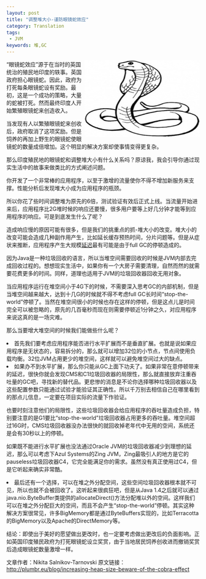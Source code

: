 ```yaml
---
layout: post
title: "调整堆大小-谨防眼镜蛇效应"
category: Translation
tags:
 - JVM
keywords: 堆,GC
---
```

<div>
	<p>
		<img src="/post_images/2012/12/cobra.jpg" width="300" height="200" style="float:right">
		“眼镜蛇效应”源于在当时的英国统治的殖民地印度的轶事。英国政府担心眼镜蛇。因此，政府为打死每条眼镜蛇设有奖励。最初，这是一个成功的策略，大量的蛇被打死。然而最终印度人开始繁殖眼镜蛇来创造收入。
	</p>
</div>

当发现有人以繁殖眼镜蛇来创收后，政府取消了这项奖励。但是饲养的再加上野生的眼镜蛇使眼镜蛇的数量成倍增加。这个明显的解决方案却使事情变得更复杂。

那么印度殖民地的眼镜蛇和调整堆大小有什么关系吗？原谅我，我会引导你通过现实生活中的故事来做类比的方式阐述问题。

你开发了一个非常棒的应用程序，以至于激增的流量使你不得不增加新服务来支撑。性能分析后发现堆大小成为应用程序的瓶颈。

所以你花了些时间调整堆为原先的6倍，测试验证有效后正式上线。当流量开始进来后，应用程序比2G堆时候的响应还要慢，很多用户要等上好几分钟才能等到应用程序的响应。可是到底发生什么了呢？

造成响应慢的原因可能有很多，但是我们的挑重点的抓-堆大小的改变。堆大小的改变可能会造成几种副作用产生，比如延长缓存预热时间，分片问题等。但是从症状来推断，应用程序产生大规模<a href="http://plumbr.eu/blog/making-the-right-decisions-when-optimizing-the-code" target="_blank">延迟</a>最有可能是由于full GC的停顿造成的。

因为Java是一种垃圾回收的语言，所以当堆空间需要回收的时候是JVM内部去完成回收过程的。想想现实生活中，如果你有一个大房子需要清理，自然而然的就需要花费更多的时间。同样，道理也适用于JVM的垃圾回收器回收无用对象。

当应用程序运行在堆空间小于4G下的时候，不需要深入思考GC的内部机制，但是当堆空间越来越大，达到十几G的时候就不得不考虑full GC长时间“stop-the-world”停顿了。当然在堆空间很小的时候也存在这样的停顿，但是这点儿是时间完全可以被忽略的，原先的几百毫秒而现在则需要停顿近1分钟之久，对应用程序来说这真的是一场灾难。

那么当要增大堆空间的时候我们能做些什么呢？

<li>首先我们要考虑应用程序能否进行水平扩展而不是垂直扩展。也就是说如果应用程序是无状态的，容易拆分的，那么就可以增加32位的小节点，节点间使用负载均衡。32位JVM占用更少的堆空间，这样就可以避免堆空间过大的缺点。</li>

<li>如果办不到水平扩展，那么你只能从GC上面下功夫了。如果非常在意停顿带来的延迟，很快你就会发现CMS和C1垃圾回收器的局限性，那么就直接放弃注重吞吐量的GC吧，寻找新的替代品。更悲惨的消息是不论你选择哪种垃圾回收器以及这些配置参数只能通过试验才能验证其正确性。所以千万别去相信自己在哪里看到的那点儿信息，一定要在项目实际的流量下作验证。

也要时刻注意他们的局限性，这些垃圾回收器会给应用程序的吞吐量造成负担，特别要注意的是G1要比“stop-the-world”垃圾回收器占用更多的吞吐量。堆空间超过16G时，CMS垃圾回收器没办法很快的就回收掉老年代中无用的空间，系统还是会有30秒以上的停顿。

如果既不能进行水平扩展也没法通过Oracle JVM的垃圾回收器减少到理想的延迟，那么可以考虑下Azul Systems的Zing JVM，Zing最吸引人的地方是它的pauseless垃圾回收器C4，它完全能满足你的需求。虽然没有真正使用过C4，但是它听起来确实非常酷。</li>

<li>最后还有一个选择，可以在堆之外分配空间，这些空间垃圾回收器根本就不可见，所以也就不会被回收了。这听起来很疯狂吧，但是从Java 1.4之后就可以通过java.nio.ByteBuffer类提供的allocateDirect()方法分配堆以外的空间。这样我们可以在堆之外分配巨大的空间，而且不会产生“stop-the-world”停顿。其实这种解决方案很常见，许多BigMemory都是通过ByteBuffers实现的，比如Terracotta的BigMemory以及Apache的DirectMemory等。</li>

结论：即使出于美好的愿望做出更改时，也一定要考虑做出更改后的负面影响。正如英国印度殖民政府为打死眼镜蛇设立奖赏，由于当地居民饲养创收进而撤销奖赏后造成眼镜蛇数量激增一样。

文章作者：Nikita Salnikov-Tarnovski
原文链接：<a href="http://plumbr.eu/blog/increasing-heap-size-beware-of-the-cobra-effect" target="_blank">http://plumbr.eu/blog/increasing-heap-size-beware-of-the-cobra-effect</a>